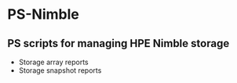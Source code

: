 # PS-Nimble
<h2>PS scripts for managing HPE Nimble storage</h2>
<ul>
  <li>Storage array reports
  <li>Storage snapshot reports
</ul>
